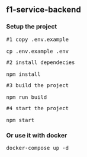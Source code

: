 ## f1-service-backend

### Setup the project

<pre>
#1 copy .env.example 

cp .env.example .env
</pre>

<pre>
#2 install dependecies 

npm install
</pre>

<pre>
#3 build the project

npm run build
</pre>

<pre>
#4 start the project

npm start
</pre>

### Or use it with docker
<pre>
docker-compose up -d
</pre>
